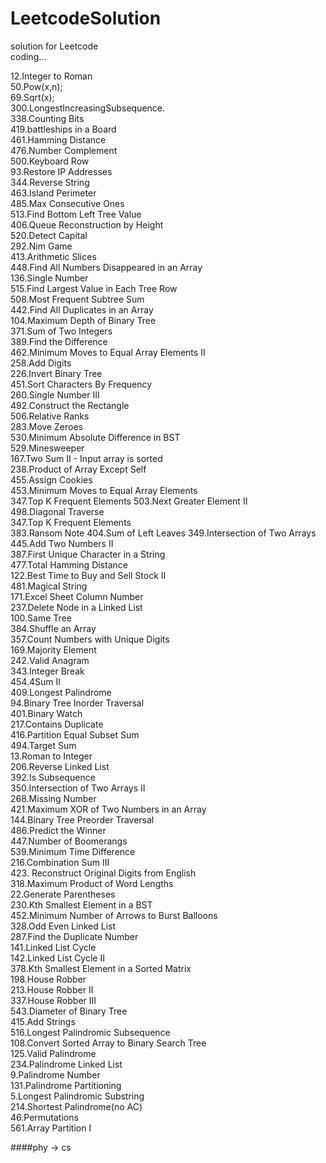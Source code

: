 # LeetcodeSolution

solution for Leetcode  
coding...

12.Integer to Roman  
50.Pow(x,n);   
69.Sqrt(x);     
300.LongestIncreasingSubsequence.  
338.Counting Bits  
419.battleships in a Board   
461.Hamming Distance     
476.Number Complement    
500.Keyboard Row   
93.Restore IP Addresses  
344.Reverse String  
463.Island Perimeter  
485.Max Consecutive Ones  
513.Find Bottom Left Tree Value       
406.Queue Reconstruction by Height  
520.Detect Capital  
292.Nim Game  
413.Arithmetic Slices  
448.Find All Numbers Disappeared in an Array  
136.Single Number  
515.Find Largest Value in Each Tree Row  
508.Most Frequent Subtree Sum  
442.Find All Duplicates in an Array  
104.Maximum Depth of Binary Tree  
371.Sum of Two Integers  
389.Find the Difference  
462.Minimum Moves to Equal Array Elements II  
258.Add Digits  
226.Invert Binary Tree  
451.Sort Characters By Frequency  
260.Single Number III   
492.Construct the Rectangle  
506.Relative Ranks  
283.Move Zeroes  
530.Minimum Absolute Difference in BST  
529.Minesweeper  
167.Two Sum II - Input array is sorted  
238.Product of Array Except Self  
455.Assign Cookies  
453.Minimum Moves to Equal Array Elements  
347.Top K Frequent Elements
503.Next Greater Element II  
498.Diagonal Traverse  
347.Top K Frequent Elements  
383.Ransom Note
404.Sum of Left Leaves
349.Intersection of Two Arrays
445.Add Two Numbers II  
387.First Unique Character in a String  
477.Total Hamming Distance  
122.Best Time to Buy and Sell Stock II  
481.Magical String  
171.Excel Sheet Column Number  
237.Delete Node in a Linked List  
100.Same Tree  
384.Shuffle an Array  
357.Count Numbers with Unique Digits  
169.Majority Element  
242.Valid Anagram  
343.Integer Break  
454.4Sum II  
409.Longest Palindrome  
94.Binary Tree Inorder Traversal  
401.Binary Watch  
217.Contains Duplicate  
416.Partition Equal Subset Sum  
494.Target Sum  
13.Roman to Integer  
206.Reverse Linked List  
392.Is Subsequence  
350.Intersection of Two Arrays II  
268.Missing Number  
421.Maximum XOR of Two Numbers in an Array  
144.Binary Tree Preorder Traversal  
486.Predict the Winner  
447.Number of Boomerangs  
539.Minimum Time Difference   
216.Combination Sum III  
423. Reconstruct Original Digits from English  
318.Maximum Product of Word Lengths  
22.Generate Parentheses  
230.Kth Smallest Element in a BST  
452.Minimum Number of Arrows to Burst Balloons  
328.Odd Even Linked List  
287.Find the Duplicate Number  
141.Linked List Cycle  
142.Linked List Cycle II  
378.Kth Smallest Element in a Sorted Matrix  
198.House Robber  
213.House Robber II  
337.House Robber III  
543.Diameter of Binary Tree  
415.Add Strings  
516.Longest Palindromic Subsequence  
108.Convert Sorted Array to Binary Search Tree  
125.Valid Palindrome  
234.Palindrome Linked List  
9.Palindrome Number  
131.Palindrome Partitioning  
5.Longest Palindromic Substring  
214.Shortest Palindrome(no AC)  
46.Permutations  
561.Array Partition I


  
  


####phy -> cs
